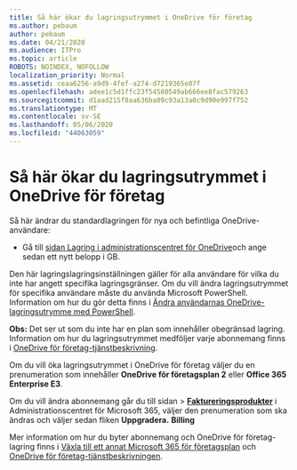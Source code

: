 ```yaml
---
title: Så här ökar du lagringsutrymmet i OneDrive för företag
ms.author: pebaum
author: pebaum
ms.date: 04/21/2020
ms.audience: ITPro
ms.topic: article
ROBOTS: NOINDEX, NOFOLLOW
localization_priority: Normal
ms.assetid: ceaa6256-a9d9-4fef-a274-d7219365e07f
ms.openlocfilehash: adee1c5d1ffc23f54580549ab666ee8fac579263
ms.sourcegitcommit: d1aad215f8aa636ba89c93a13a0c9d90e997f752
ms.translationtype: MT
ms.contentlocale: sv-SE
ms.lasthandoff: 05/06/2020
ms.locfileid: "44063059"
---
```

# <a name="how-to-increase-storage-in-onedrive-for-business"></a>Så här ökar du lagringsutrymmet i OneDrive för företag

Så här ändrar du standardlagringen för nya och befintliga OneDrive-användare:
  
- Gå till [sidan Lagring i administrationscentret för OneDrive](https://admin.onedrive.com/?v=StorageSettings)och ange sedan ett nytt belopp i GB.

Den här lagringslagringsinställningen gäller för alla användare för vilka du inte har angett specifika lagringsgränser. Om du vill ändra lagringsutrymmet för specifika användare måste du använda Microsoft PowerShell. Information om hur du gör detta finns i [Ändra användarnas OneDrive-lagringsutrymme med PowerShell](https://go.microsoft.com/fwlink/?linkid=866402).

**Obs:** Det ser ut som du inte har en plan som innehåller obegränsad lagring. Information om hur du lagringsutrymmet medföljer varje abonnemang finns i [OneDrive för företag-tjänstbeskrivning](https://go.microsoft.com/fwlink/p/?LinkID=826071).
  
Om du vill öka lagringsutrymmet i OneDrive för företag väljer du en prenumeration som innehåller **OneDrive för företagsplan 2** eller **Office 365 Enterprise E3**. 
  
Om du vill ändra abonnemang går du till sidan \> **[Faktureringsprodukter](https://go.microsoft.com/fwlink/p/?linkid=842054)** i Administrationscentret för Microsoft 365, väljer den prenumeration som ska ändras och väljer sedan fliken **Uppgradera.** **Billing**
  
Mer information om hur du byter abonnemang och OneDrive för företag-lagring finns i [Växla till ett annat Microsoft 365 för företagsplan](https://go.microsoft.com/fwlink/?LinkId=2031117) och [OneDrive för företag-tjänstbeskrivningen](https://go.microsoft.com/fwlink/p/?LinkId-2031122).